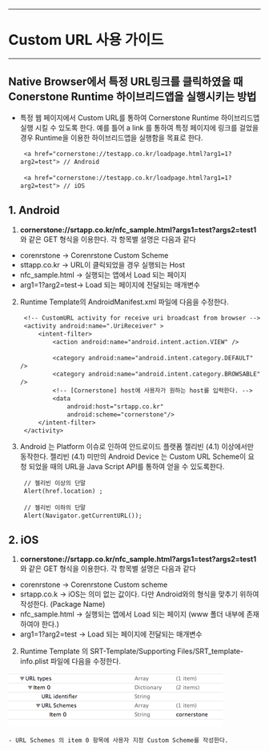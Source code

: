 <!--
{
	"id": 6606 ,
	
	"title": "Custom URL 사용 가이드",
	"outline": "Native Browser에서 특정 URL링크를 클릭하였을 때 Conerstone Runtime 하이브리드앱을 실행시키는 방법을 제공한다. ",
	
	"tags" : ["runtime"],
	"order": [6, 6 , 6],
	"thumbnail": "6.2.00.android.png"
}
-->

---------------------------

# Custom URL 사용 가이드 

---------------------------

## Native Browser에서 특정 URL링크를 클릭하였을 때 Conerstone Runtime 하이브리드앱을 실행시키는 방법 

 - 특정 웹 페이지에서 Custom URL를 통하여 Cornerstone Runtime 하이브리드앱 실행 시킬 수 있도록 한다. 
예를 틀어 a link 를 통하여 특정 페이지에 링크를 걸었을 경우 Runtime을 이용한 하이브리드앱을 실행함을 목표로 한다. 

		<a href="cornerstone://testapp.co.kr/loadpage.html?arg1=1?arg2=test"> // Android 

		<a href="cornerstone://testapp.co.kr/loadpage.html?arg1=1?arg2=test"> // iOS 

## 1. Android ##

1) **cornerstone://srtapp.co.kr/nfc_sample.html?args1=test?args2=test1** 와 같은 GET 형식을 이용한다. 
각 항목별 설명은 다음과 같다 

- corenrstone  -> Corenrstone Custom Scheme
- sttapp.co.kr -> URL이 클릭되었을 경우 실행되는 Host 
- nfc_sample.html -> 실행되는 앱에서 Load 되는 페이지 
- arg1=1?arg2=test-> Load 되는 페이지에 전달되는 매개변수 

2) Runtime Template의 AndroidManifest.xml 파일에 다음을 수정한다. 

		<!-- CustomURL activity for receive uri broadcast from browser -->
        <activity android:name=".UriReceiver" >
            <intent-filter>
                <action android:name="android.intent.action.VIEW" />

                <category android:name="android.intent.category.DEFAULT" />
                <category android:name="android.intent.category.BROWSABLE" />
				<!-- [Cornerstone] host에 사용자가 원하는 host를 입력한다. -->
				<data
                    android:host="srtapp.co.kr"
                    android:scheme="cornerstone"/>
            </intent-filter>
        </activity>


3) Android 는 Platform 이슈로 인하여 안드로이드 플랫폼 젤리빈 (4.1) 이상에서만 동작한다. 젤리빈 (4.1) 미만의 Android Device 는 Custom URL Scheme이 요청 되었을 때의 URL을 Java Script API를 통하여 얻을 수 있도록한다.

		// 젤리빈 이상의 단말 
		Alert(href.location) ; 

		// 젤리빈 이하의 단말 
		Alert(Navigator.getCurrentURL());

## 2. iOS ##

1) **cornerstone://srtapp.co.kr/nfc_sample.html?args1=test?args2=test1** 와 같은 GET 형식을 이용한다. 
각 항목별 설명은 다음과 같다 

- corenrstone      -> Corenrstone Custom scheme
- srtapp.co.k      -> iOS는 의미 없는 값이다. 다만 Android와의 형식을 맞추기 위하여 작성한다. (Package Name)  
- nfc_sample.html  -> 실행되는 앱에서 Load 되는 페이지 (www 폴더 내부에 존재하여야 한다.) 
- arg1=1?arg2=test -> Load 되는 페이지에 전달되는 매개변수 

2) Runtime Template 의 SRT-Template/Supporting Files/SRT_template-info.plist 파일에 다음을 수정한다. 

![Custom Scheme 작성](./images/customURL/ios1.png) 

	- URL Schemes 의 item 0 항목에 사용자 지정 Custom Scheme를 작성한다. 






